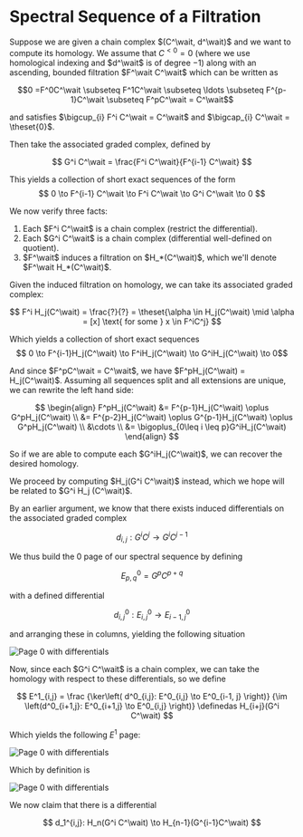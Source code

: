 # Spectral Sequence of a Filtration

Suppose we are given a chain complex $(C^\wait, d^\wait)$ and we want to compute its homology. We assume that $C^{<0} = 0$ (where we use homological indexing and $d^\wait$ is of degree $-1$) along with an ascending, bounded filtration $F^\wait C^\wait$ which can be written as

$$0 =F^0C^\wait \subseteq F^1C^\wait \subseteq \ldots \subseteq F^{p-1}C^\wait \subseteq F^pC^\wait = C^\wait$$

and satisfies $\bigcup_{i} F^i C^\wait = C^\wait$ and $\bigcap_{i} C^\wait = \theset{0}$.

Then take the associated graded complex, defined by

$$
G^i C^\wait = \frac{F^i C^\wait}{F^{i-1} C^\wait}
$$

This yields a collection of short exact sequences of the form
$$
0 \to F^{i-1} C^\wait \to F^i C^\wait \to G^i C^\wait \to 0
$$

We now verify three facts:

1. Each $F^i C^\wait$ is a chain complex (restrict the differential).
2. Each $G^i C^\wait$ is a chain complex (differential well-defined on quotient).
3. $F^\wait$ induces a filtration on $H_*(C^\wait)$, which we'll denote $F^\wait H_*(C^\wait)$.

Given the induced filtration on homology, we can take its associated graded complex:

$$
F^i H_j(C^\wait) = \frac{?}{?} = \theset{\alpha \in H_j(C^\wait) \mid \alpha = [x] \text{ for some } x \in F^iC^j}
$$

Which yields a collection of short exact sequences
$$ 0 \to F^{i-1}H_j(C^\wait) \to F^iH_j(C^\wait) \to G^iH_j(C^\wait) \to 0$$

And since $F^pC^\wait = C^\wait$, we have $F^pH_j(C^\wait) = H_j(C^\wait)$. Assuming all sequences split and all extensions are unique, we can rewrite the left hand side:

$$
\begin{align}
F^pH_j(C^\wait) &= F^{p-1}H_j(C^\wait) \oplus G^pH_j(C^\wait) \\
&= F^{p-2}H_j(C^\wait) \oplus G^{p-1}H_j(C^\wait) \oplus G^pH_j(C^\wait) \\
&\cdots \\
&= \bigoplus_{0\leq i \leq p}G^iH_j(C^\wait)
\end{align}
$$

So if we are able to compute each $G^iH_j(C^\wait)$, we can recover the desired homology.

We proceed by computing $H_j(G^i C^\wait)$ instead, which we hope will be related to $G^i H_j (C^\wait)$.


By an earlier argument, we know that there exists induced differentials on the associated graded complex

$$
d_{i,j}: G^i C^j \to G^{i} C^{j-1}
$$

We thus build the 0 page of our spectral sequence by defining

$$E^0_{p,q} = G^p C^{p+q}$$

with a defined differential

$$d^0_{i,j}: E^0_{i,j} \to E^0_{i-1, j}$$

and arranging these in columns, yielding the following situation

![Page 0 with differentials](../../Latex/SSFiltrationStack.png)

Now, since each $G^i C^\wait$ is a chain complex, we can take the homology with respect to these differentials, so we define

$$
E^1_{i,j} = \frac
{\ker\left( d^0_{i,j}: E^0_{i,j} \to E^0_{i-1, j} \right)}
{\im \left(d^0_{i+1,j}: E^0_{i+1,j} \to E^0_{i,j} \right)} \definedas H_{i+j}(G^i C^\wait)
$$

Which yields the following $E^1$ page:

![Page 0 with differentials](../../Latex/SSFiltrationStackP1.png)

Which by definition is

![Page 0 with differentials](../../Latex/SSFiltrationStackP1Homology.png)

We now claim that there is a differential

$$
d_1^{i,j}: H_n(G^i C^\wait) \to H_{n-1}(G^{i-1}C^\wait)
$$
